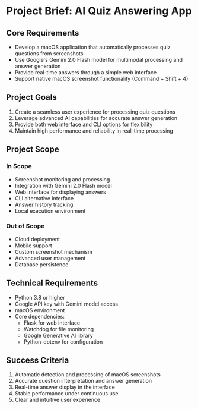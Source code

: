 # Project Brief: AI Quiz Answering App

## Core Requirements
- Develop a macOS application that automatically processes quiz questions from screenshots
- Use Google's Gemini 2.0 Flash model for multimodal processing and answer generation
- Provide real-time answers through a simple web interface
- Support native macOS screenshot functionality (Command + Shift + 4)

## Project Goals
1. Create a seamless user experience for processing quiz questions
2. Leverage advanced AI capabilities for accurate answer generation
3. Provide both web interface and CLI options for flexibility
4. Maintain high performance and reliability in real-time processing

## Project Scope
### In Scope
- Screenshot monitoring and processing
- Integration with Gemini 2.0 Flash model
- Web interface for displaying answers
- CLI alternative interface
- Answer history tracking
- Local execution environment

### Out of Scope
- Cloud deployment
- Mobile support
- Custom screenshot mechanism
- Advanced user management
- Database persistence

## Technical Requirements
- Python 3.8 or higher
- Google API key with Gemini model access
- macOS environment
- Core dependencies:
  - Flask for web interface
  - Watchdog for file monitoring
  - Google Generative AI library
  - Python-dotenv for configuration

## Success Criteria
1. Automatic detection and processing of macOS screenshots
2. Accurate question interpretation and answer generation
3. Real-time answer display in the interface
4. Stable performance under continuous use
5. Clear and intuitive user experience 